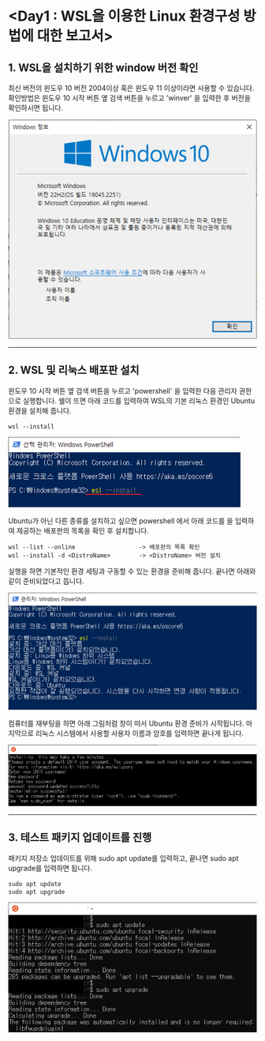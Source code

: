 
# <Day1 : WSL을 이용한 Linux 환경구성 방법에 대한 보고서>

## **1. WSL을 설치하기 위한 window 버전 확인**
최신 버전의 윈도우 10 버전 2004이상 혹은 윈도우 11 이상이라면 사용할 수 있습니다.
확인방법은 윈도우 10 시작 버튼 옆 검색 버튼을 누르고 'winver' 을 입력한 후 버전을 확인하시면 됩니다.

![사진 1-1](Day1-GitHub구성/img/1-1.PNG)

--- 

## **2. WSL 및 리눅스 배포판 설치**
윈도우 10 시작 버튼 옆 검색 버튼을 누르고 'powershell' 을 입력한 다음 관리자 권한으로 실행합니다.
쉘이 뜨면 아래 코드를 입력하여 WSL의 기본 리눅스 환경인 Ubuntu 환경을 설치해 줍니다.

```
wsl --install 
```

![사진 2-1](img/2-1.PNG)

Ubuntu가 아닌 다른 종류를 설치하고 싶으면 powershell 에서 아래 코드를 을 입력하여 제공하는 배포판의 
목록을 확인 후 설치합니다.

```
wsl --list --online                  -> 배포판의 목록 확인
wsl --install -d <DistroName>        -> <DistroName> 버전 설치
```

실행을 하면 기본적인 환경 세팅과 구동할 수 있는 환경을 준비해 줍니다. 끝나면 아래와 같이 준비되었다고 뜹니다.

![사진 2-2](img/2-2.PNG)

컴퓨터를 재부팅을 하면 아래 그림처럼 창이 떠서 Ubuntu 환경 준비가 시작됩니다. 
마지막으로 리눅스 시스템에서 사용할 사용자 이름과 암호를 입력하면 끝나게 됩니다.

![사진 2-3](img/2-3.PNG)

--- 

## **3. 테스트 패키지 업데이트를 진행**
패키지 저장소 업데이트를 위해 sudo apt update를 입력하고, 끝나면 sudo apt upgrade를 입력하면 됩니다.

```
sudo apt update
sudo apt upgrade
```

![사진 3-1](img/3-1.PNG)
